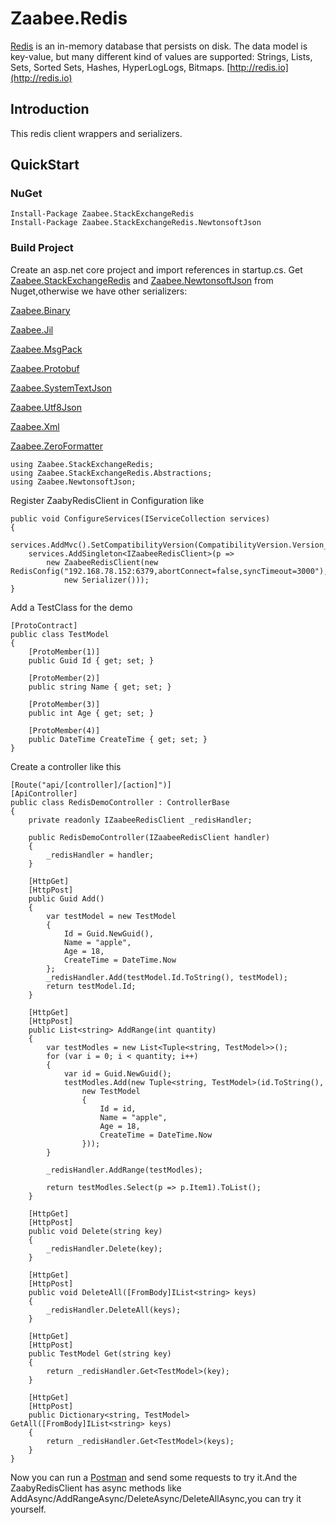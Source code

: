 # Zaabee.Redis

[Redis](https://github.com/antirez/redis) is an in-memory database that persists on disk. The data model is key-value, but many different kind of values are supported: Strings, Lists, Sets, Sorted Sets, Hashes, HyperLogLogs, Bitmaps. [http://redis.io](http://redis.io)

## Introduction

This redis client wrappers and serializers.

## QuickStart

### NuGet

```CLI
Install-Package Zaabee.StackExchangeRedis
Install-Package Zaabee.StackExchangeRedis.NewtonsoftJson
```

### Build Project

Create an asp.net core project and import references in startup.cs. Get [Zaabee.StackExchangeRedis](https://github.com/Mutuduxf/Zaabee.Redis/tree/master/src/Zaabee.StackExchangeRedis/Zaabee.StackExchangeRedis) and [Zaabee.NewtonsoftJson](https://github.com/Mutuduxf/Zaabee.Serializers/tree/master/src/Zaabee.NewtonsoftJson) from Nuget,otherwise we have other serializers:

[Zaabee.Binary](https://github.com/Mutuduxf/Zaabee.Serializers/tree/master/src/Zaabee.Binary)

[Zaabee.Jil](https://github.com/Mutuduxf/Zaabee.Serializers/tree/master/src/Zaabee.Jil)

[Zaabee.MsgPack](https://github.com/Mutuduxf/Zaabee.Serializers/tree/master/src/Zaabee.MsgPack)

[Zaabee.Protobuf](https://github.com/Mutuduxf/Zaabee.Serializers/tree/master/src/Zaabee.Protobuf)

[Zaabee.SystemTextJson](https://github.com/Mutuduxf/Zaabee.Serializers/tree/master/src/Zaabee.SystemTextJson)

[Zaabee.Utf8Json](https://github.com/Mutuduxf/Zaabee.Serializers/tree/master/src/Zaabee.Utf8Json)

[Zaabee.Xml](https://github.com/Mutuduxf/Zaabee.Serializers/tree/master/src/Zaabee.Xml)

[Zaabee.ZeroFormatter](https://github.com/Mutuduxf/Zaabee.Serializers/tree/master/src/Zaabee.ZeroFormatter)

```CSharp
using Zaabee.StackExchangeRedis;
using Zaabee.StackExchangeRedis.Abstractions;
using Zaabee.NewtonsoftJson;
```

Register ZaabyRedisClient in Configuration like

```CSharp
public void ConfigureServices(IServiceCollection services)
{
    services.AddMvc().SetCompatibilityVersion(CompatibilityVersion.Version_2_1);
    services.AddSingleton<IZaabeeRedisClient>(p =>
        new ZaabeeRedisClient(new RedisConfig("192.168.78.152:6379,abortConnect=false,syncTimeout=3000"),
            new Serializer()));
}
```

Add a TestClass for the demo

```CSharp
[ProtoContract]
public class TestModel
{
    [ProtoMember(1)]
    public Guid Id { get; set; }

    [ProtoMember(2)]
    public string Name { get; set; }

    [ProtoMember(3)]
    public int Age { get; set; }

    [ProtoMember(4)]
    public DateTime CreateTime { get; set; }
}
```

Create a controller like this

```CSharp
[Route("api/[controller]/[action]")]
[ApiController]
public class RedisDemoController : ControllerBase
{
    private readonly IZaabeeRedisClient _redisHandler;

    public RedisDemoController(IZaabeeRedisClient handler)
    {
        _redisHandler = handler;
    }

    [HttpGet]
    [HttpPost]
    public Guid Add()
    {
        var testModel = new TestModel
        {
            Id = Guid.NewGuid(),
            Name = "apple",
            Age = 18,
            CreateTime = DateTime.Now
        };
        _redisHandler.Add(testModel.Id.ToString(), testModel);
        return testModel.Id;
    }

    [HttpGet]
    [HttpPost]
    public List<string> AddRange(int quantity)
    {
        var testModles = new List<Tuple<string, TestModel>>();
        for (var i = 0; i < quantity; i++)
        {
            var id = Guid.NewGuid();
            testModles.Add(new Tuple<string, TestModel>(id.ToString(),
                new TestModel
                {
                    Id = id,
                    Name = "apple",
                    Age = 18,
                    CreateTime = DateTime.Now
                }));
        }

        _redisHandler.AddRange(testModles);

        return testModles.Select(p => p.Item1).ToList();
    }

    [HttpGet]
    [HttpPost]
    public void Delete(string key)
    {
        _redisHandler.Delete(key);
    }

    [HttpGet]
    [HttpPost]
    public void DeleteAll([FromBody]IList<string> keys)
    {
        _redisHandler.DeleteAll(keys);
    }

    [HttpGet]
    [HttpPost]
    public TestModel Get(string key)
    {
        return _redisHandler.Get<TestModel>(key);
    }

    [HttpGet]
    [HttpPost]
    public Dictionary<string, TestModel> GetAll([FromBody]IList<string> keys)
    {
        return _redisHandler.Get<TestModel>(keys);
    }
}
```

Now you can run a [Postman](https://www.getpostman.com/) and send some requests to try it.And the ZaabyRedisClient has async methods like AddAsync/AddRangeAsync/DeleteAsync/DeleteAllAsync,you can try it yourself.
